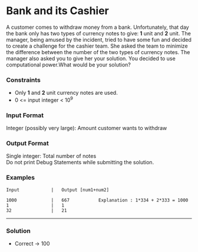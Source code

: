 # Bank and its Cashier


A customer comes to withdraw money from a bank. Unfortunately, that day the bank only has two types of currency notes to give: **1** unit and **2** unit. The manager, being amused by the incident, tried to have some fun and decided to create a challenge for the cashier team. She asked the team to minimize the difference between the number of the two types of currency notes. The manager also asked you to give her your solution. You decided to use computational power.What would be your solution?


### Constraints

* Only **1** and **2** unit currency notes are used.
* 0 <= input integer < 10<sup>9<sup>

### Input Format

Integer (possibly very large): Amount customer wants to withdraw

### Output Format

Single integer: Total number of notes<br>
Do not print Debug Statements while submitting the solution.  


### Examples

```
Input            |   Output [num1+num2]
```
```
1000             |   667           Explanation : 1*334 + 2*333 = 1000
1                |   1
32               |   21
```
<hr />


### Solution
- Correct -> 100
